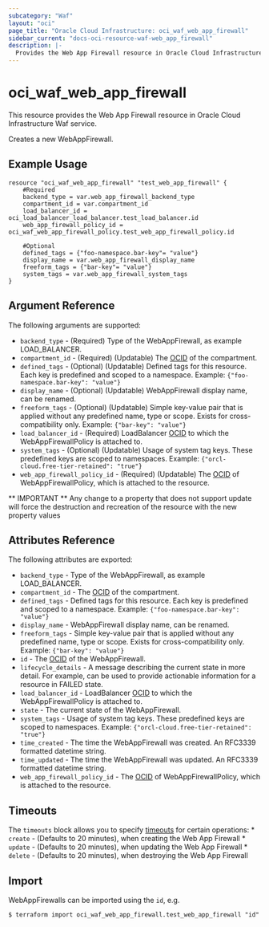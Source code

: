 ```yaml
---
subcategory: "Waf"
layout: "oci"
page_title: "Oracle Cloud Infrastructure: oci_waf_web_app_firewall"
sidebar_current: "docs-oci-resource-waf-web_app_firewall"
description: |-
  Provides the Web App Firewall resource in Oracle Cloud Infrastructure Waf service
---
```


# oci_waf_web_app_firewall
This resource provides the Web App Firewall resource in Oracle Cloud Infrastructure Waf service.

Creates a new WebAppFirewall.


## Example Usage

```hcl
resource "oci_waf_web_app_firewall" "test_web_app_firewall" {
	#Required
	backend_type = var.web_app_firewall_backend_type
	compartment_id = var.compartment_id
	load_balancer_id = oci_load_balancer_load_balancer.test_load_balancer.id
	web_app_firewall_policy_id = oci_waf_web_app_firewall_policy.test_web_app_firewall_policy.id

	#Optional
	defined_tags = {"foo-namespace.bar-key"= "value"}
	display_name = var.web_app_firewall_display_name
	freeform_tags = {"bar-key"= "value"}
	system_tags = var.web_app_firewall_system_tags
}
```

## Argument Reference

The following arguments are supported:

* `backend_type` - (Required) Type of the WebAppFirewall, as example LOAD_BALANCER.
* `compartment_id` - (Required) (Updatable) The [OCID](https://docs.cloud.oracle.com/iaas/Content/General/Concepts/identifiers.htm) of the compartment.
* `defined_tags` - (Optional) (Updatable) Defined tags for this resource. Each key is predefined and scoped to a namespace. Example: `{"foo-namespace.bar-key": "value"}` 
* `display_name` - (Optional) (Updatable) WebAppFirewall display name, can be renamed.
* `freeform_tags` - (Optional) (Updatable) Simple key-value pair that is applied without any predefined name, type or scope. Exists for cross-compatibility only. Example: `{"bar-key": "value"}` 
* `load_balancer_id` - (Required) LoadBalancer [OCID](https://docs.cloud.oracle.com/iaas/Content/General/Concepts/identifiers.htm) to which the WebAppFirewallPolicy is attached to.
* `system_tags` - (Optional) (Updatable) Usage of system tag keys. These predefined keys are scoped to namespaces. Example: `{"orcl-cloud.free-tier-retained": "true"}` 
* `web_app_firewall_policy_id` - (Required) (Updatable) The [OCID](https://docs.cloud.oracle.com/iaas/Content/General/Concepts/identifiers.htm) of WebAppFirewallPolicy, which is attached to the resource.


** IMPORTANT **
Any change to a property that does not support update will force the destruction and recreation of the resource with the new property values

## Attributes Reference

The following attributes are exported:

* `backend_type` - Type of the WebAppFirewall, as example LOAD_BALANCER.
* `compartment_id` - The [OCID](https://docs.cloud.oracle.com/iaas/Content/General/Concepts/identifiers.htm) of the compartment.
* `defined_tags` - Defined tags for this resource. Each key is predefined and scoped to a namespace. Example: `{"foo-namespace.bar-key": "value"}` 
* `display_name` - WebAppFirewall display name, can be renamed.
* `freeform_tags` - Simple key-value pair that is applied without any predefined name, type or scope. Exists for cross-compatibility only. Example: `{"bar-key": "value"}` 
* `id` - The [OCID](https://docs.cloud.oracle.com/iaas/Content/General/Concepts/identifiers.htm) of the WebAppFirewall.
* `lifecycle_details` - A message describing the current state in more detail. For example, can be used to provide actionable information for a resource in FAILED state. 
* `load_balancer_id` - LoadBalancer [OCID](https://docs.cloud.oracle.com/iaas/Content/General/Concepts/identifiers.htm) to which the WebAppFirewallPolicy is attached to.
* `state` - The current state of the WebAppFirewall.
* `system_tags` - Usage of system tag keys. These predefined keys are scoped to namespaces. Example: `{"orcl-cloud.free-tier-retained": "true"}` 
* `time_created` - The time the WebAppFirewall was created. An RFC3339 formatted datetime string.
* `time_updated` - The time the WebAppFirewall was updated. An RFC3339 formatted datetime string.
* `web_app_firewall_policy_id` - The [OCID](https://docs.cloud.oracle.com/iaas/Content/General/Concepts/identifiers.htm) of WebAppFirewallPolicy, which is attached to the resource.

## Timeouts

The `timeouts` block allows you to specify [timeouts](https://registry.terraform.io/providers/oracle/oci/latest/docs/guides/changing_timeouts) for certain operations:
	* `create` - (Defaults to 20 minutes), when creating the Web App Firewall
	* `update` - (Defaults to 20 minutes), when updating the Web App Firewall
	* `delete` - (Defaults to 20 minutes), when destroying the Web App Firewall


## Import

WebAppFirewalls can be imported using the `id`, e.g.

```
$ terraform import oci_waf_web_app_firewall.test_web_app_firewall "id"
```

